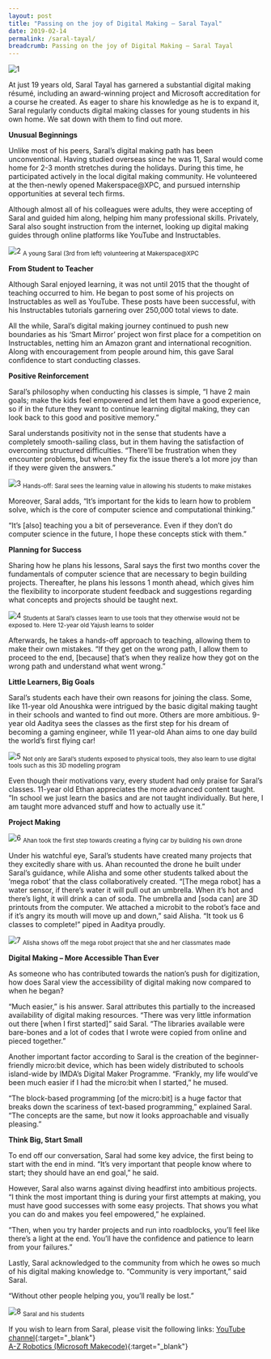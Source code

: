 ```yaml
---
layout: post
title: "Passing on the joy of Digital Making – Saral Tayal"
date: 2019-02-14
permalink: /saral-tayal/
breadcrumb: Passing on the joy of Digital Making – Saral Tayal
---
```


![1](/images/stories/features/saral/saral1.jpg)

At just 19 years old, Saral Tayal has garnered a substantial digital making résumé, including an award-winning project and Microsoft accreditation for a course he created. As eager to share his knowledge as he is to expand it, Saral regularly conducts digital making classes for young students in his own home. We sat down with them to find out more.

**Unusual Beginnings**<br>

Unlike most of his peers, Saral’s digital making path has been unconventional. Having studied overseas since he was 11, Saral would come home for 2-3 month stretches during the holidays. During this time, he participated actively in the local digital making community. He volunteered at the then-newly opened Makerspace@XPC, and pursued internship opportunities at several tech firms. 

Although almost all of his colleagues were adults, they were accepting of Saral and guided him along, helping him many professional skills. Privately, Saral also sought instruction from the internet, looking up digital making guides through online platforms like YouTube and Instructables. 

![2](/images/stories/features/saral/saral2.jpg)
<sub>A young Saral (3rd from left) volunteering at Makerspace@XPC</sub>

**From Student to Teacher**<br>

Although Saral enjoyed learning, it was not until 2015 that the thought of teaching occurred to him. He began to post some of his projects on Instructables as well as YouTube. These posts have been successful, with his Instructables tutorials garnering over 250,000 total views to date.

All the while, Saral’s digital making journey continued to push new boundaries as his ‘Smart Mirror’ project won first place for a competition on Instructables, netting him an Amazon grant and international recognition. Along with encouragement from people around him, this gave Saral confidence to start conducting classes.

**Positive Reinforcement**<br>

Saral’s philosophy when conducting his classes is simple, “I have 2 main goals; make the kids feel empowered and let them have a good experience, so if in the future they want to continue learning digital making, they can look back to this good and positive memory.”

Saral understands positivity not in the sense that students have a completely smooth-sailing class, but in them having the satisfaction of overcoming structured difficulties. “There’ll be frustration when they encounter problems, but when they fix the issue there’s a lot more joy than if they were given the answers.” 

![3](/images/stories/features/saral/saral3.jpg)
<sub>Hands-off: Saral sees the learning value in allowing his students to make mistakes</sub>

Moreover, Saral adds, “It’s important for the kids to learn how to problem solve, which is the core of computer science and computational thinking.”

“It’s [also] teaching you a bit of perseverance. Even if they don’t do computer science in the future, I hope these concepts stick with them.”

**Planning for Success**<br>

Sharing how he plans his lessons, Saral says the first two months cover the fundamentals of computer science that are necessary to begin building projects. Thereafter, he plans his lessons 1 month ahead, which gives him the flexibility to incorporate student feedback and suggestions regarding what concepts and projects should be taught next. 

![4](/images/stories/features/saral/saral4.jpg)
<sub>Students at Saral’s classes learn to use tools that they otherwise would not be exposed to. Here 12-year old Yajush learns to solder</sub>

Afterwards, he takes a hands-off approach to teaching, allowing them to make their own mistakes. “If they get on the wrong path, I allow them to proceed to the end, [because] that’s when they realize how they got on the wrong path and understand what went wrong.”

**Little Learners, Big Goals**<br>

Saral’s students each have their own reasons for joining the class. Some, like 11-year old Anoushka were intrigued by the basic digital making taught in their schools and wanted to find out more. Others are more ambitious. 9-year old Aaditya sees the classes as the first step for his dream of becoming a gaming engineer, while 11 year-old Ahan aims to one day build the world’s first flying car!

![5](/images/stories/features/saral/saral5.jpg)
<sub>Not only are Saral’s students exposed to physical tools, they also learn to use digital tools such as this 3D modelling program</sub>

Even though their motivations vary, every student had only praise for Saral’s classes. 11-year old Ethan appreciates the more advanced content taught. “In school we just learn the basics and are not taught individually. But here, I am taught more advanced stuff and how to actually use it.”

**Project Making**<br>

![6](/images/stories/features/saral/saral6.jpg)
<sub>Ahan took the first step towards creating a flying car by building his own drone</sub>

Under his watchful eye, Saral’s students have created many projects that they excitedly share with us. Ahan recounted the drone he built under Saral’s guidance, while Alisha and some other students talked about the ‘mega robot’ that the class collaboratively created. “[The mega robot] has a water sensor, if there’s water it will pull out an umbrella.  When it’s hot and there’s light, it will drink a can of soda. The umbrella and [soda can] are 3D printouts from the computer. We attached a microbit to the robot’s face and if it’s angry its mouth will move up and down,” said Alisha. “It took us 6 classes to complete!” piped in Aaditya proudly.

![7](/images/stories/features/saral/saral7.jpg) 
<sub>Alisha shows off the mega robot project that she and her classmates made</sub>

**Digital Making – More Accessible Than Ever**<br>

As someone who has contributed towards the nation’s push for digitization, how does Saral view the accessibility of digital making now compared to when he began? 

“Much easier,” is his answer. Saral attributes this partially to the increased availability of digital making resources. “There was very little information out there [when I first started]” said Saral. “The libraries available were bare-bones and a lot of codes that I wrote were copied from online and pieced together.” 
 
Another important factor according to Saral is the creation of the beginner-friendly micro:bit device, which has been widely distributed to schools island-wide by IMDA’s Digital Maker Programme. “Frankly, my life would’ve been much easier if I had the micro:bit when I started,” he mused.

“The block-based programming [of the micro:bit] is a huge factor that breaks down the scariness of text-based programming,” explained Saral. “The concepts are the same, but now it looks approachable and visually pleasing.”

**Think Big, Start Small**<br>

To end off our conversation, Saral had some key advice, the first being to start with the end in mind. “It’s very important that people know where to start; they should have an end goal,” he said. 

However, Saral also warns against diving headfirst into ambitious projects. “I think the most important thing is during your first attempts at making, you must have good successes with some easy projects. That shows you what you can do and makes you feel empowered,” he explained.

“Then, when you try harder projects and run into roadblocks, you’ll feel like there’s a light at the end. You’ll have the confidence and patience to learn from your failures.” 

Lastly, Saral acknowledged to the community from which he owes so much of his digital making knowledge to. “Community is very important,” said Saral. 

“Without other people helping you, you’ll really be lost.” 

![8](/images/stories/features/saral/saral8.jpg) 
<sub>Saral and his students</sub>

If you wish to learn from Saral, please visit the following links:
[YouTube channel](https://www.youtube.com/channel/UCelOORs7UioZ4TZFj4v7Q_A){:target="_blank"}<br>
[A-Z Robotics (Microsoft Makecode)](https://tinkerspark.teachable.com/){:target="_blank"}

